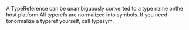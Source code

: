 A TypeReference can be unambiguously converted to a type name onthe host platform.All typerefs are normalized into symbols. If you need tonormalize a typeref yourself, call typesym.